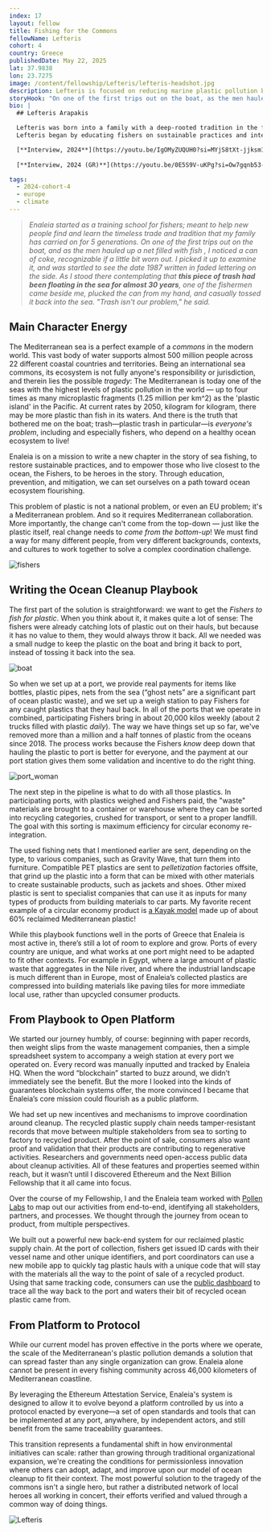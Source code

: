 ```yaml
---
index: 17
layout: fellow
title: Fishing for the Commons
fellowName: Lefteris
cohort: 4
country: Greece
publishedDate: May 22, 2025
lat: 37.9838
lon: 23.7275
image: /content/fellowship/Lefteris/lefteris-headshot.jpg
description: Lefteris is focused on reducing marine plastic pollution by engaging with fishers in Greece and the Mediterranean and adopting cleaning and sustainability practices.
storyHook: "On one of the first trips out on the boat, as the men hauled up a net filled with fish, I noticed a can of coke, recognizable if a little bit worn out. I picked it up to examine it, and was startled to see the date 1987 written in faded lettering on the side. As I stood there contemplating that this piece of trash had been floating in the sea for almost 30 years, one of the fishermen came beside me, plucked the can from my hand, and casually tossed it back into the sea. 'Trash isn't our problem,' he said."
bio: |
  ## Lefteris Arapakis

  Lefteris was born into a family with a deep-rooted tradition in the fishing industry. In 2016, he founded [Enaleia](https://enaleia.com/) to engage fishers in addressing the social and environmental challenges of ocean degradation.
  Lefteris began by educating fishers on sustainable practices and integrating collected waste into a circular economy, focusing on the plastics value chain in Greece. His initiative quickly expanded to encompass the entire Mediterranean Sea. A key aspect of Enaleia's work is tracking the lifecycle of ocean-collected plastic, and as part of his Fellowship, Lefteris will transition the platform into a public chain and explore other blockchain-related verticals into Eneleia.

  [**Interview, 2024**](https://youtu.be/IgOMyZUQUH0?si=MYjS8tXt-jjksm1I)
  
  [**Interview, 2024 (GR)**](https://youtu.be/0E5S9V-uKPg?si=Ow7gqnb53-8l1nNR)

tags:
  - 2024-cohort-4
  - europe
  - climate
---
```


>*Enaleia started as a training school for fishers; meant to help new people find and learn the timeless trade and tradition that my family has carried on for 5 generations. On one of the first trips out on the boat, and as the men hauled up a net filled with fish , I noticed a can of coke, recognizable if a little bit worn out. I picked it up to examine it, and was startled to see the date 1987 written in faded lettering on the side. As I stood there contemplating that **this piece of trash had been floating in the sea for almost 30 years**, one of the fishermen came beside me, plucked the can from my hand, and casually tossed it back into the sea. "Trash isn't our problem," he said.*

## Main Character Energy
The Mediterranean sea is a perfect example of a *commons* in the modern world. This vast body of water supports almost 500 million people across 22 different coastal countries and territories. Being an international sea commons, its ecosystem is not fully anyone's responsibility or jurisdiction, and therein lies the possible *tragedy*: The Mediterranean is today one of the seas with the highest levels of plastic pollution in the world — up to four times as many microplastic fragments (1.25 million per km^2) as the 'plastic island' in the Pacific. At current rates by 2050, kilogram for kilogram, there may be more plastic than fish in its waters. And there is the truth that bothered me on the boat; trash—plastic trash in particular—is *everyone's problem*, including and especially fishers, who depend on a healthy ocean ecosystem to live!

Enaleia is on a mission to write a new chapter in the story of sea fishing, to restore sustainable practices, and to empower those who live closest to the ocean, the Fishers, to be heroes in the story. Through education, prevention, and mitigation, we can set ourselves on a path toward ocean ecosystem flourishing. 

This problem of plastic is not a national problem, or even an EU problem; it's a Mediterranean problem. And so it requires Mediterranean collaboration. More importantly, the change can't come from the top-down — just like the plastic itself, real change needs to *come from the bottom-up*! We must find a way for many different people, from very different backgrounds, contexts, and cultures to work together to solve a complex coordination challenge. 

![fishers](fishers.jpg)

## Writing the Ocean Cleanup Playbook
The first part of the solution is straightforward: we want to get the *Fishers to fish for plastic*. When you think about it, it makes quite a lot of sense: The fishers were already catching lots of plastic out on their hauls, but because it has no value to them, they would always throw it back. All we needed was a small nudge to keep the plastic on the boat and bring it back to port, instead of tossing it back into the sea.

![boat](boat.jpg)

So when we set up at a port, we provide real payments for items like bottles, plastic pipes, nets from the sea (“ghost nets” are a significant part of ocean plastic waste), and we set up a weigh station to pay Fishers for any caught plastics that they haul back. In all of the ports that we operate in combined, participating Fishers bring in about 20,000 kilos weekly (about 2 trucks filled with plastic *daily*). The way we have things set up so far, we've removed more than a million and a half tonnes of plastic from the oceans since 2018. The process works because the Fishers *know* deep down that hauling the plastic to port is better for everyone, and the payment at our port station gives them some validation and incentive to do the right thing.

![port_woman](port_woman.jpg)

The next step in the pipeline is what to do with all those plastics. In participating ports, with plastics weighed and Fishers paid, the "waste" materials are brought to a container or warehouse where they can be sorted into recycling categories, crushed for transport, or sent to a proper landfill. The goal with this sorting is maximum efficiency for circular economy re-integration. 

The used fishing nets that I mentioned earlier are sent, depending on the type, to various companies, such as Gravity Wave, that turn them into furniture. Compatible PET plastics are sent to *pelletization* factories offsite, that grind up the plastic into a form that can be mixed with other materials to create sustainable products, such as jackets and shoes. Other mixed plastic is sent to specialist companies that can use it as inputs for many types of products from building materials to car parts. My favorite recent example of a circular economy product is [a Kayak model](https://www.nelo.eu/product/400/) made up of about 60% reclaimed Mediterranean plastic! 

While this playbook functions well in the ports of Greece that Enaleia is most active in, there’s still a lot of room to explore and grow. Ports of every country are unique, and what works at one port might need to be adapted to fit other contexts. For example in Egypt, where a large amount of plastic waste that aggregates in the Nile river, and where the industrial landscape is much different than in Europe, most of Enaleia’s collected plastics are compressed into building materials like paving tiles for more immediate local use, rather than upcycled consumer products.


## From Playbook to Open Platform
We started our journey humbly, of course: beginning with paper records, then weight slips from the waste management companies, then a simple spreadsheet system to accompany a weigh station at every port we operated on. Every record was manually inputted and tracked by Enaleia HQ. When the word “blockchain” started to buzz around, we didn’t immediately see the benefit. But the more I looked into the kinds of guarantees blockchain systems offer, the more convinced I became that Enaleia’s core mission could flourish as a public platform. 

We had set up new incentives and mechanisms to improve coordination around cleanup. The recycled plastic supply chain needs tamper-resistant records that move between multiple stakeholders from sea to sorting to factory to recycled product. After the point of sale, consumers also want proof and validation that their products are contributing to regenerative activities. Researchers and governments need open-access public data about cleanup activities. All of these features and properties seemed within reach, but it wasn’t until I discovered Ethereum and the Next Billion Fellowship that it all came into focus. 

Over the course of my Fellowship, I and the Enaleia team worked with [Pollen Labs](https://pollenlabs.org/) to map out our activities from end-to-end, identifying all stakeholders, partners, and processes. We thought through the journey from ocean to product, from multiple perspectives.

We built out a powerful new back-end system for our reclaimed plastic supply chain. At the port of collection, fishers get issued ID cards with their vessel name and other unique identifiers, and port coordinators can use a new mobile app to quickly tag plastic hauls with a unique code that will stay with the materials all the way to the point of sale of a recycled product. Using that same tracking code, consumers can use the [public dashboard](https://enaleia-hub.com/) to trace all the way back to the port and waters their bit of recycled ocean plastic came from. 


## From Platform to Protocol
While our current model has proven effective in the ports where we operate, the scale of the Mediterranean's plastic pollution demands a solution that can spread faster than any single organization can grow. Enaleia alone cannot be present in every fishing community across 46,000 kilometers of Mediterranean coastline. 

By leveraging the Ethereum Attestation Service, Enaleia's system is designed to allow it to evolve beyond a platform controlled by us into a protocol enacted by everyone—a set of open standards and tools that can be implemented at any port, anywhere, by independent actors, and still benefit from the same traceability guarantees.

This transition represents a fundamental shift in how environmental initiatives can scale: rather than growing through traditional organizational expansion, we're creating the conditions for permissionless innovation where others can adopt, adapt, and improve upon our model of ocean cleanup to fit their context. The most powerful solution to the tragedy of the commons isn't a single hero, but rather a distributed network of local heroes all working in concert, their efforts verified and valued through a common way of doing things. 

![Lefteris](lefteris_final.jpg)
